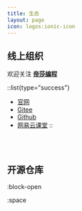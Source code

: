 ```yaml
---
title: 生态
layout: page
icon: logos:ionic-icon
---
```

## 线上组织

欢迎关注 [**帝莎编程**](http://dishaxy.dishait.cn/) 

::list{type="success"}
   - [官网](http://dishaxy.dishait.cn/)
   - [Gitee](https://gitee.com/dishait)
   - [Github](https://github.com/dishait)
   - [网易云课堂](https://study.163.com/provider/480000001892585/index.htm?share=2&shareId=480000001892585)
::

<br />
<br />

<!-- ## 实战课程 -->

<!-- <br />
<br /> -->

## 开源仓库

:block-open

:space
